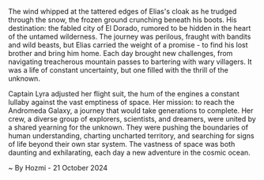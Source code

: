 
The wind whipped at the tattered edges of Elias's cloak as he trudged through the snow, the frozen ground crunching beneath his boots. His destination: the fabled city of El Dorado, rumored to be hidden in the heart of the untamed wilderness. The journey was perilous, fraught with bandits and wild beasts, but Elias carried the weight of a promise - to find his lost brother and bring him home. Each day brought new challenges, from navigating treacherous mountain passes to bartering with wary villagers. It was a life of constant uncertainty, but one filled with the thrill of the unknown.

Captain Lyra adjusted her flight suit, the hum of the engines a constant lullaby against the vast emptiness of space. Her mission: to reach the Andromeda Galaxy, a journey that would take generations to complete. Her crew, a diverse group of explorers, scientists, and dreamers, were united by a shared yearning for the unknown. They were pushing the boundaries of human understanding, charting uncharted territory, and searching for signs of life beyond their own star system. The vastness of space was both daunting and exhilarating, each day a new adventure in the cosmic ocean. 

~ By Hozmi - 21 October 2024
